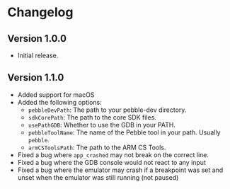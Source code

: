 # Changelog

## Version 1.0.0

- Initial release.

## Version 1.1.0

- Added support for macOS
- Added the following options:
	- `pebbleDevPath`: The path to your pebble-dev directory.
	- `sdkCorePath`: The path to the core SDK files.
	- `usePathGDB`: Whether to use the GDB in your PATH.
	- `pebbleToolName`: The name of the Pebble tool in your path. Usually `pebble`.
	- `armCSToolsPath`: The path to the ARM CS Tools.
- Fixed a bug where `app_crashed` may not break on the correct line.
- Fixed a bug where the GDB console would not react to any input
- Fixed a bug where the emulator may crash if a breakpoint was set and unset when the emulator was still running (not paused)